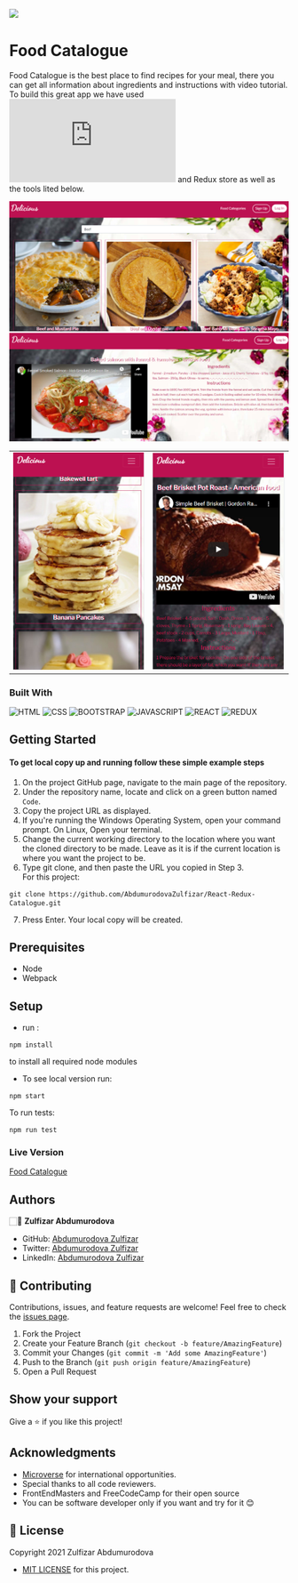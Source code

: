 ![](https://img.shields.io/badge/Microverse-blueviolet) 
# Food Catalogue

Food Catalogue is the best place to find recipes for your meal, there you can get all information about ingredients and instructions with video tutorial. To build this great app we have used ![Meals DB API](https://www.themealdb.com/api.php) and Redux store as well as the tools lited below.

![Desktop Food](./src/assets/readme_images/foods_desktop.PNG)
![Desktop FoodDetail](./src/assets/readme_images/detail_desktop.PNG)
<table>
<tr>
 <td>
  <img src="./src/assets/readme_images/foods_mobile.PNG" />
</td>
<td>
  <img src="./src/assets/readme_images/detail_mobile.PNG" />
</td>
</tr>
</table>

### Built With

![HTML](https://img.shields.io/badge/html5%20-%23E34F26.svg?&style=for-the-badge&logo=html5&logoColor=white)
![CSS](https://img.shields.io/badge/css3%20-%231572B6.svg?&style=for-the-badge&logo=css3&logoColor=white)
![BOOTSTRAP](https://img.shields.io/badge/bootstrap%20-%23563D7C.svg?&style=for-the-badge&logo=bootstrap&logoColor=white) 
![JAVASCRIPT](https://img.shields.io/badge/javascript%20-%23323330.svg?&style=for-the-badge&logo=javascript&logoColor=%23F7DF1E")
![REACT](https://img.shields.io/badge/react%20-%23E34F26.svg?&style=for-the-badge&logo=react&logoColor=white)
![REDUX](https://img.shields.io/badge/redux%20-%23E34F26.svg?&style=for-the-badge&logo=redux&logoColor=%23F7DF1E)

## Getting Started

#### To get local copy up and running follow these simple example steps

1. On the project GitHub page, navigate to the main page of the repository.
2. Under the repository name, locate and click on a green button named `Code`. 
3. Copy the project URL as displayed.
4. If you're running the Windows Operating System, open your command prompt. On Linux, Open your terminal. 
5. Change the current working directory to the location where you want the cloned directory to be made. Leave as it is if the current location is where you want the project to be. 
6. Type git clone, and then paste the URL you copied in Step 3. <br>
For this project:

```
git clone https://github.com/AbdumurodovaZulfizar/React-Redux-Catalogue.git
```
7. Press Enter. Your local copy will be created.

## Prerequisites

- Node
- Webpack

## Setup
- run :

```
npm install
``` 

to install all required node modules

- To see local version run:

```
npm start
```

To run tests: 
```
npm run test
```

### Live Version

[Food Catalogue](https://cocky-cray-06edc3.netlify.app/)

## Authors

🏻‍💼 **Zulfizar Abdumurodova**

- GitHub: [Abdumurodova Zulfizar](https://github.com/AbdumurodovaZulfizar) 
- Twitter: [Abdumurodova Zulfizar](https://twitter.com/Zulfiza70357085)
- LinkedIn: [Abdumurodova Zulfizar](https://www.linkedin.com/in/zulfizar-abdumurodova-a61527206/) 


## 🤝 Contributing

Contributions, issues, and feature requests are welcome!
Feel free to check the [issues page](../../issues).

1. Fork the Project
2. Create your Feature Branch (`git checkout -b feature/AmazingFeature`)
3. Commit your Changes (`git commit -m 'Add some AmazingFeature'`)
4. Push to the Branch (`git push origin feature/AmazingFeature`)
5. Open a Pull Request

## Show your support

Give a ⭐️ if you like this project!

## Acknowledgments

- [Microverse](https://www.microverse.org/) for international opportunities.
- Special thanks to all code reviewers.
- FrontEndMasters and FreeCodeCamp for their open source
- You can be software developer only if you want and try for it 😊

## 📝 License

Copyright 2021 Zulfizar Abdumurodova
- [MIT LICENSE](https://github.com/AbdumurodovaZulfizar/React-Redux-Catalogue/blob/create_app/LICENSE) for this project.
